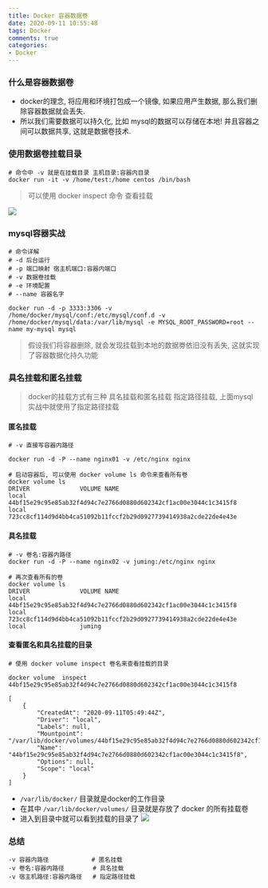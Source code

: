```yaml
---
title: Docker 容器数据卷
date: 2020-09-11 10:55:48
tags: Docker
comments: true
categories:
- Docker
---
```


### 什么是容器数据卷

- docker的理念, 将应用和环境打包成一个镜像, 如果应用产生数据, 那么我们删除容器数据就会丢失.
- 所以我们需要数据可以持久化, 比如 mysql的数据可以存储在本地! 并且容器之间可以数据共享, 这就是数据卷技术.

### 使用数据卷挂载目录

```
# 命令中 -v 就是在挂载目录 主机目录:容器内目录
docker run -it -v /home/test:/home centos /bin/bash
```

> 可以使用 docker inspect 命令 查看挂载

![](WX20200911-112210.png)

### mysql容器实战

```
# 命令详解
# -d 后台运行
# -p 端口映射 宿主机端口:容器内端口
# -v 数据卷挂载
# -e 环境配置
# --name 容器名字

docker run -d -p 3333:3306 -v /home/docker/mysql/conf:/etc/mysql/conf.d -v /home/docker/mysql/data:/var/lib/mysql -e MYSQL_ROOT_PASSWORD=root --name my-mysql mysql

```
> 假设我们将容器删除, 就会发现挂载到本地的数据劵依旧没有丢失, 这就实现了容器数据化持久功能


### 具名挂载和匿名挂载

> docker的挂载方式有三种 具名挂载和匿名挂载 指定路径挂载, 上面mysql实战中就使用了指定路径挂载

#### 匿名挂载
```
# -v 直接写容器内路径

docker run -d -P --name nginx01 -v /etc/nginx nginx

# 启动容器后, 可以使用 docker volume ls 命令来查看所有卷
docker volume ls
DRIVER              VOLUME NAME
local               44bf15e29c95e85ab32f4d94c7e2766d0880d602342cf1ac00e3044c1c3415f8
local               723cc8cf114d9d4bb4ca51092b11fccf2b29d0927739414938a2cde22de4e43e

```

#### 具名挂载
```
# -v 卷名:容器内路径
docker run -d -P --name nginx02 -v juming:/etc/nginx nginx

# 再次查看所有的卷
docker volume ls
DRIVER              VOLUME NAME
local               44bf15e29c95e85ab32f4d94c7e2766d0880d602342cf1ac00e3044c1c3415f8
local               723cc8cf114d9d4bb4ca51092b11fccf2b29d0927739414938a2cde22de4e43e
local               juming
```

#### 查看匿名和具名挂载的目录
```
# 使用 docker volume inspect 卷名来查看挂载的目录

docker volume  inspect 44bf15e29c95e85ab32f4d94c7e2766d0880d602342cf1ac00e3044c1c3415f8

[
    {
        "CreatedAt": "2020-09-11T05:49:44Z",
        "Driver": "local",
        "Labels": null,
        "Mountpoint": "/var/lib/docker/volumes/44bf15e29c95e85ab32f4d94c7e2766d0880d602342cf1ac00e3044c1c3415f8/_data",
        "Name": "44bf15e29c95e85ab32f4d94c7e2766d0880d602342cf1ac00e3044c1c3415f8",
        "Options": null,
        "Scope": "local"
    }
]

```
- `/var/lib/docker/` 目录就是docker的工作目录
- 在其中 `/var/lib/docker/volumes/` 目录就是存放了 docker 的所有挂载卷
- 进入到目录中就可以看到挂载的目录了
![](WX20200911-140715.png)

### 总结
```
-v 容器内路径            # 匿名挂载
-v 卷名:容器内路径        # 具名挂载
-v 宿主机路径:容器内路径   # 指定路径挂载  
```